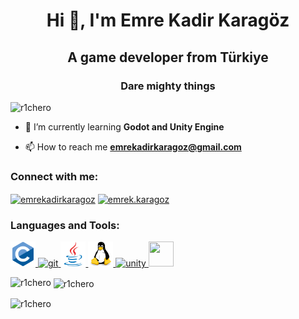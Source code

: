 <h1 align="center">Hi 👋, I'm Emre Kadir Karagöz</h1>
<h2 align="center">A game developer from Türkiye</h2>
<h3 align="center">Dare mighty things</h3>

<p align="left"> <img src="https://komarev.com/ghpvc/?username=r1chero&label=Profile%20views&color=0e75b6&style=flat" alt="r1chero" /> </p>

- 🌱 I’m currently learning **Godot and Unity Engine**

- 📫 How to reach me **emrekadirkaragoz@gmail.com**

<h3 align="left">Connect with me:</h3>
<p align="left">
<a href="https://linkedin.com/in/emrekadirkaragoz" target="blank"><img align="center" src="https://raw.githubusercontent.com/rahuldkjain/github-profile-readme-generator/master/src/images/icons/Social/linked-in-alt.svg" alt="emrekadirkaragoz" height="30" width="40" /></a>
<a href="https://instagram.com/emrek.karagoz" target="blank"><img align="center" src="https://raw.githubusercontent.com/rahuldkjain/github-profile-readme-generator/master/src/images/icons/Social/instagram.svg" alt="emrek.karagoz" height="30" width="40" /></a>
</p>

<h3 align="left">Languages and Tools:</h3>
<p align="left"> <a href="https://www.cprogramming.com/" target="_blank" rel="noreferrer"> <img src="https://raw.githubusercontent.com/devicons/devicon/master/icons/c/c-original.svg" alt="c" width="40" height="40"/> </a> <a href="https://git-scm.com/" target="_blank" rel="noreferrer"> <img src="https://www.vectorlogo.zone/logos/git-scm/git-scm-icon.svg" alt="git" width="40" height="40"/> </a> <a href="https://www.java.com" target="_blank" rel="noreferrer"> <img src="https://raw.githubusercontent.com/devicons/devicon/master/icons/java/java-original.svg" alt="java" width="40" height="40"/> </a> <a href="https://www.linux.org/" target="_blank" rel="noreferrer"> <img src="https://raw.githubusercontent.com/devicons/devicon/master/icons/linux/linux-original.svg" alt="linux" width="40" height="40"/> </a> <a href="https://unity.com/" target="_blank" rel="noreferrer"> <img src="https://www.vectorlogo.zone/logos/unity3d/unity3d-icon.svg" alt="unity" width="40" height="40"/> </a> <a href="https://godotengine.org/" target="_blank" rel="noreferrer"> <img src="https://www.vectorlogo.zone/logos/godotengine/godotengine-icon.svg" width="40" height="40"/> </a> </p>

<p><img align="left" src="https://github-readme-stats.vercel.app/api/top-langs?username=r1chero&show_icons=true&locale=en&layout=compact" alt="r1chero" /></p>

<p>&nbsp;<img align="center" src="https://github-readme-stats.vercel.app/api?username=r1chero&show_icons=true&locale=en" alt="r1chero" /></p>

<p><img align="center" src="https://github-readme-streak-stats.herokuapp.com/?user=r1chero&" alt="r1chero" /></p>
